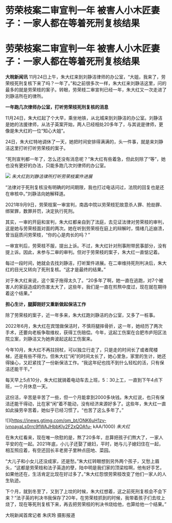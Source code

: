# 劳荣枝案二审宣判一年 被害人小木匠妻子：一家人都在等着死刑复核结果

# 劳荣枝案二审宣判一年 被害人小木匠妻子：一家人都在等着死刑复核结果

**大皖新闻讯**
11月24日上午，朱大红来到刘静洁律师的办公室，“大姐，我来了，劳荣枝死刑复核下来了吗？一年了。”和之前很多次一样，朱大红来刘静洁这里，问的最多的就是劳荣枝的案子。转眼，劳荣枝二审宣判已经一年，朱大红又一次走进了刘静洁所在的律所。

**一年跑几次律师办公室，打听劳荣枝死刑复核的消息**

11月24日，朱大红起了个大早，乘坐地铁，从北城来到刘静洁的办公室。刘静洁是她的法援律师，从法子英案开始，两人已经相处20多年了，与其说是律师，更像是朱大红的一位“知心大姐”。

24日，朱大红特地调休了一天，她把时间安排得满满的，头一件事，就是来刘静洁这里打听打听劳荣枝的案子。

“死刑宣判都一年了，怎么还没有消息呢？”朱大红有些着急，但此刻除了“等”，她也没有更好的办法，只能多跑几次刘律师的办公室。

![](https://inews.gtimg.com/om_bt/Oh39rYCxYAMdW6ZqqAQ_9zefKkDh3ehkJREEpvjKx2KDcAA/1000)
_朱大红到刘静洁律所打听劳荣枝案件进展_

“法律对于死刑复核没有明确的时间期限，我也打过电话问过，法院的回复也是还在审核中。”刘静洁向她解释道。

2021年9月9日，劳荣枝案一审宣判，南昌中院以劳荣枝犯故意杀人罪、抢劫罪、绑架罪，数罪并罚，决定执行死刑。

其实，一审的开庭和宣判，朱大红都亲自到了法庭，去见证法律对劳荣枝的审判，这是她与劳荣枝面对面的两次。她在听到劳荣枝在庭上的辩解时，情绪几近崩溃，曾当庭质问劳荣枝，“你的心是肉长的吗？”

一审宣判后，劳荣枝不服，提出上诉。不过，朱大红针对刑事附带民事部分，没有提上诉。因此，未参与二审的审判。但对于劳荣枝的案子，朱大红一直惦记着。

每过一段时间，她就会去找刘静洁，打听案件进展。在二审维持死刑判决后，朱大红的目光又转向了死刑复核。“这才是最终的结果。”

对于朱大红来说，这个案子拖得太久了。“20多年了啊，她一直在逃跑，对7个被害人的家庭造成的伤害太大了，这些年，我们是一直在煎熬中度过，现在就在期待着这个结果。”

**担心生计，腿脚刚好又重新做起保洁工作**

除了劳荣枝的案子，近一年多来，朱大红跑刘静洁的办公室，又多了一桩事。

2022年6月，朱大红在宾馆做保洁时，不慎将腿摔骨折，这一年，她经历了两次手术，还要向老板争取维权，获得工伤赔偿。今年，这起工伤案在合肥市庐阳区法院立案，刘静洁又为她奔波起这起工伤案来。

今年10月，朱大红不再拄拐杖，可以独立行走了，只是走的时间长了或者爬楼梯，还是有些不得力。但朱大红“闲”的时间太长了，她心里急，家里的生计，她还得操心，又赶紧找了一份新保洁工作。“我这年纪也找不到什么轻松的活，只有保洁还能干干。”

每天早上5点10分，朱大红就骑着电动车去上班，5：30上工，一直到下午4点下班，一个月休息一天。

这份活，辛苦是辛苦了一些，但一个月能拿到2000多块钱。朱大红说，也只有保洁还能干得动，比在家“闲”着不能动，没有经济来源好多了。这些年，朱大红一直如此操劳辛苦着，她似乎已经习惯了。“也苦了这么多年了。”

![](https://inews.gtimg.com/om_bt/ONK6uH1zv-ivnoayaLs0rrc9fWAJHbbKly2F2xQOAfu-
kAA/1000) _朱大红_

在朱大红看来，现在唯一欣慰的是，熬了20多年，总算把孩子们熬大了，一家人平安的在一起。2021年底，小儿子还娶了媳妇，平时，她与儿子媳妇住在一起，相互照应着，有空还回长丰老房子里种点田地、菜园。

“大儿子和小女儿还没成家，还是愁。”朱大红转眼想到另外两个孩子，又愁上眉头，“这都是劳荣枝和法子英造的孽，陆中明是我们家的顶梁柱啊，他有好手艺，如果他还在，生活肯定比现在好过多了。”朱大红怨恨劳荣枝改变了他们一家人的人生轨迹。

下个月，就到冬至了，又到了上坟的时候，朱大红想着，这之前死刑复核会不会下来？“法子英的判决书我保存了20年，在劳荣枝抓到的时候，我带着孩子们去坟上烧了，现在等死刑复核下来，再去把劳荣枝的判决书烧给他，也算给他一个结果。”

大皖新闻首席记者 朱庆玲 摄影报道

